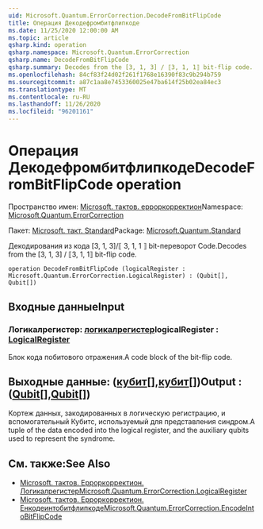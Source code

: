 ```yaml
---
uid: Microsoft.Quantum.ErrorCorrection.DecodeFromBitFlipCode
title: Операция Декодефромбитфлипкоде
ms.date: 11/25/2020 12:00:00 AM
ms.topic: article
qsharp.kind: operation
qsharp.namespace: Microsoft.Quantum.ErrorCorrection
qsharp.name: DecodeFromBitFlipCode
qsharp.summary: Decodes from the [3, 1, 3] / ⟦3, 1, 1⟧ bit-flip code.
ms.openlocfilehash: 84cf83f24d02f261f1768e16390f83c9b294b759
ms.sourcegitcommit: a87c1aa8e7453360025e47ba614f25b02ea84ec3
ms.translationtype: MT
ms.contentlocale: ru-RU
ms.lasthandoff: 11/26/2020
ms.locfileid: "96201161"
---
```

# <a name="decodefrombitflipcode-operation"></a><span data-ttu-id="ffe31-102">Операция Декодефромбитфлипкоде</span><span class="sxs-lookup"><span data-stu-id="ffe31-102">DecodeFromBitFlipCode operation</span></span>

<span data-ttu-id="ffe31-103">Пространство имен: [Microsoft. тактов. ерроркорректион](xref:Microsoft.Quantum.ErrorCorrection)</span><span class="sxs-lookup"><span data-stu-id="ffe31-103">Namespace: [Microsoft.Quantum.ErrorCorrection](xref:Microsoft.Quantum.ErrorCorrection)</span></span>

<span data-ttu-id="ffe31-104">Пакет: [Microsoft. такт. Standard](https://nuget.org/packages/Microsoft.Quantum.Standard)</span><span class="sxs-lookup"><span data-stu-id="ffe31-104">Package: [Microsoft.Quantum.Standard](https://nuget.org/packages/Microsoft.Quantum.Standard)</span></span>


<span data-ttu-id="ffe31-105">Декодирования из кода [3, 1, 3]/⟦ 3, 1, 1 ⟧ bit-переворот Code.</span><span class="sxs-lookup"><span data-stu-id="ffe31-105">Decodes from the [3, 1, 3] / ⟦3, 1, 1⟧ bit-flip code.</span></span>

```qsharp
operation DecodeFromBitFlipCode (logicalRegister : Microsoft.Quantum.ErrorCorrection.LogicalRegister) : (Qubit[], Qubit[])
```


## <a name="input"></a><span data-ttu-id="ffe31-106">Входные данные</span><span class="sxs-lookup"><span data-stu-id="ffe31-106">Input</span></span>

### <a name="logicalregister--logicalregister"></a><span data-ttu-id="ffe31-107">Логикалрегистер: [логикалрегистер](xref:Microsoft.Quantum.ErrorCorrection.LogicalRegister)</span><span class="sxs-lookup"><span data-stu-id="ffe31-107">logicalRegister : [LogicalRegister](xref:Microsoft.Quantum.ErrorCorrection.LogicalRegister)</span></span>

<span data-ttu-id="ffe31-108">Блок кода побитового отражения.</span><span class="sxs-lookup"><span data-stu-id="ffe31-108">A code block of the bit-flip code.</span></span>



## <a name="output--qubitqubit"></a><span data-ttu-id="ffe31-109">Выходные данные: ([кубит](xref:microsoft.quantum.lang-ref.qubit)[],[кубит](xref:microsoft.quantum.lang-ref.qubit)[])</span><span class="sxs-lookup"><span data-stu-id="ffe31-109">Output : ([Qubit](xref:microsoft.quantum.lang-ref.qubit)[],[Qubit](xref:microsoft.quantum.lang-ref.qubit)[])</span></span>

<span data-ttu-id="ffe31-110">Кортеж данных, закодированных в логическую регистрацию, и вспомогательный Кубитс, используемый для представления синдром.</span><span class="sxs-lookup"><span data-stu-id="ffe31-110">A tuple of the data encoded into the logical register, and the auxiliary qubits used to represent the syndrome.</span></span>

## <a name="see-also"></a><span data-ttu-id="ffe31-111">См. также:</span><span class="sxs-lookup"><span data-stu-id="ffe31-111">See Also</span></span>

- [<span data-ttu-id="ffe31-112">Microsoft. тактов. Ерроркорректион. Логикалрегистер</span><span class="sxs-lookup"><span data-stu-id="ffe31-112">Microsoft.Quantum.ErrorCorrection.LogicalRegister</span></span>](xref:Microsoft.Quantum.ErrorCorrection.LogicalRegister)
- [<span data-ttu-id="ffe31-113">Microsoft. тактов. Ерроркорректион. Енкодеинтобитфлипкоде</span><span class="sxs-lookup"><span data-stu-id="ffe31-113">Microsoft.Quantum.ErrorCorrection.EncodeIntoBitFlipCode</span></span>](xref:Microsoft.Quantum.ErrorCorrection.EncodeIntoBitFlipCode)